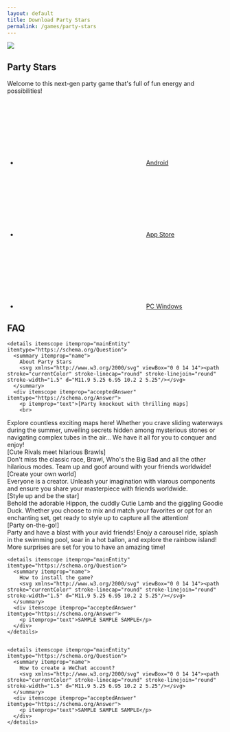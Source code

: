 ```yaml
---
layout: default
title: Download Party Stars
permalink: /games/party-stars
---
```

<section class="section games">
<div class="game-detail module">
<img src="https://img.tapimg.net/market/images/42907029f887960a40d8c3cb0dbdc517.png"/>
<h2>Party Stars</h2>
<p>Welcome to this next-gen party game that's full of fun energy and possibilities!</p>
</div>
<div class="game-download">
<ul>
<li><a class="button" href="https://ymzx.qq.com/zlkdatasys/mct/d/play.shtml" target="_blank"><p><svg></svg>Android</p></a></li>
<li><a class="button" href="https://itunes.apple.com/cn/app/id1632344522" target="_blank"><p><svg></svg>App Store</p></a></li>
<li><a class="button" href="https://gamer.qq.com/v2/short/ISgQMb" target="_blank"><p><svg></svg>PC Windows</p></a></li>
</ul>
</div>
<div class="game-topup module"></div>
<section class="game-faq" itemscope itemtype="https://schema.org/FAQPage">
<h2>FAQ</h2>
    
    <details itemscope itemprop="mainEntity" itemtype="https://schema.org/Question">
      <summary itemprop="name">
        About Party Stars
        <svg xmlns="http://www.w3.org/2000/svg" viewBox="0 0 14 14"><path stroke="currentColor" stroke-linecap="round" stroke-linejoin="round" stroke-width="1.5" d="M11.9 5.25 6.95 10.2 2 5.25"/></svg>
      </summary>
      <div itemscope itemprop="acceptedAnswer" itemtype="https://schema.org/Answer">
        <p itemprop="text">[Party knockout with thrilling maps]
        <br>
Explore countless exciting maps here! Whether you crave sliding waterways during the summer, unveiling secrets hidden among mysterious stones or navigating complex tubes in the air... We have it all for you to conquer and enjoy!
<br>
[Cute Rivals meet hilarious Brawls]
<br>
Don't miss the classic race, Brawl, Who's the Big Bad and all the other hilarious modes. Team up and goof around with your friends worldwide!
<br>
[Create your own world]
<br>
Everyone is a creator. Unleash your imagination with viarous components and ensure you share your masterpiece with friends worldwide.
<br>
[Style up and be the star]
<br>
Behold the adorable Hippon, the cuddly Cutie Lamb and the giggling Goodie Duck. Whether you choose to mix and match your favorites or opt for an enchanting set, get ready to style up to capture all the attention!
<br>
[Party on-the-go!]
<br>
Party and have a blast with your avid friends! Enojy a carousel ride, splash in the swimming pool, soar in a hot ballon, and explore the rainbow island! More surprises are set for you to have an amazing time!</p>
      </div>
    </details>

    <details itemscope itemprop="mainEntity" itemtype="https://schema.org/Question">
      <summary itemprop="name">
        How to install the game?
        <svg xmlns="http://www.w3.org/2000/svg" viewBox="0 0 14 14"><path stroke="currentColor" stroke-linecap="round" stroke-linejoin="round" stroke-width="1.5" d="M11.9 5.25 6.95 10.2 2 5.25"/></svg>
      </summary>
      <div itemscope itemprop="acceptedAnswer" itemtype="https://schema.org/Answer">
        <p itemprop="text">SAMPLE SAMPLE SAMPLE</p>
      </div>
    </details>


    <details itemscope itemprop="mainEntity" itemtype="https://schema.org/Question">
      <summary itemprop="name">
        How to create a WeChat account?
        <svg xmlns="http://www.w3.org/2000/svg" viewBox="0 0 14 14"><path stroke="currentColor" stroke-linecap="round" stroke-linejoin="round" stroke-width="1.5" d="M11.9 5.25 6.95 10.2 2 5.25"/></svg>
      </summary>
      <div itemscope itemprop="acceptedAnswer" itemtype="https://schema.org/Answer">
        <p itemprop="text">SAMPLE SAMPLE SAMPLE</p>
      </div>
    </details>

  </section>
</section>
